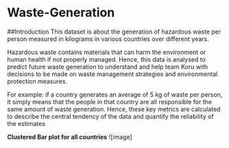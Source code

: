 # Waste-Generation

##Introduction
 This dataset is about the generation of hazardous waste per person measured in
 kilograms in various countries over different years. 
 
 Hazardous waste contains materials that can harm the environment or human health if not properly 
 managed.
 Hence, this data is analysed to predict future waste generation to understand and help team 
 Koru with decisions to be made on waste management strategies and environmental protection measures.
 
 For example: if a country generates an average of 5 kg of waste per person, it simply
 means that the people in that country are all responsible for the same amount of waste
 generation. Hence, these key metrics are calculated to describe the central
 tendency of the data and quantify the reliability of the estimates

 **Clustered Bar plot for all countries**
 ![image]
